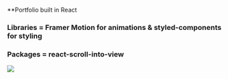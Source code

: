 **Portfolio built in React 

### Libraries = Framer Motion for animations & styled-components for styling
### Packages  = react-scroll-into-view 


![](https://media.giphy.com/media/3gMwxVBA3ZvaMuzMBf/giphy.gif) 



